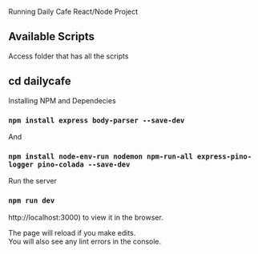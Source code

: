 Running Daily Cafe React/Node Project

## Available Scripts

Access folder that has all the scripts

## cd dailycafe

Installing NPM and Dependecies

### `npm install express body-parser --save-dev`

And

### `npm install node-env-run nodemon npm-run-all express-pino-logger pino-colada --save-dev`

Run the server

### `npm run dev`

http://localhost:3000) to view it in the browser.

The page will reload if you make edits.<br />
You will also see any lint errors in the console.




